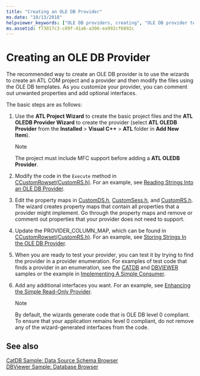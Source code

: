 ```yaml
---
title: "Creating an OLE DB Provider"
ms.date: "10/13/2018"
helpviewer_keywords: ["OLE DB providers, creating", "OLE DB provider templates, creating providers"]
ms.assetid: f73017c3-c89f-41a6-a306-ea992cf6092c
---
```

# Creating an OLE DB Provider

The recommended way to create an OLE DB provider is to use the wizards to create an ATL COM project and a provider and then modify the files using the OLE DB templates. As you customize your provider, you can comment out unwanted properties and add optional interfaces.

The basic steps are as follows:

1. Use the **ATL Project Wizard** to create the basic project files and the **ATL OLEDB Provider Wizard** to create the provider (select **ATL OLEDB Provider** from the **Installed** > **Visual C++** > **ATL** folder in **Add New Item**).

   > [!NOTE]
   > The project must include MFC support before adding a **ATL OLEDB Provider**.

1. Modify the code in the `Execute` method in [CCustomRowset(CustomRS.h)](cmyproviderrowset-myproviderrs-h.md). For an example, see [Reading Strings Into an OLE DB Provider](../../data/oledb/reading-strings-into-the-ole-db-provider.md).

1. Edit the property maps in [CustomDS.h](cmyprovidersource-myproviderds-h.md), [CustomSess.h](cmyprovidersession-myprovidersess-h.md), and [CustomRS.h](cmyproviderrowset-myproviderrs-h.md). The wizard creates property maps that contain all properties that a provider might implement. Go through the property maps and remove or comment out properties that your provider does not need to support.

1. Update the PROVIDER_COLUMN_MAP, which can be found in [CCustomRowset(CustomRS.h)](cmyproviderrowset-myproviderrs-h.md). For an example, see [Storing Strings In the OLE DB Provider](../../data/oledb/storing-strings-in-the-ole-db-provider.md).

1. When you are ready to test your provider, you can test it by trying to find the provider in a provider enumeration. For examples of test code that finds a provider in an enumeration, see the [CATDB](https://github.com/Microsoft/VCSamples/tree/master/VC2008Samples/ATL/OLEDB/Consumer/catdb) and [DBVIEWER](https://github.com/Microsoft/VCSamples/tree/master/VC2008Samples/ATL/OLEDB/Consumer/dbviewer) samples or the example in [Implementing A Simple Consumer](../../data/oledb/implementing-a-simple-consumer.md).

1. Add any additional interfaces you want. For an example, see [Enhancing the Simple Read-Only Provider](../../data/oledb/enhancing-the-simple-read-only-provider.md).

   > [!NOTE]
   > By default, the wizards generate code that is OLE DB level 0 compliant. To ensure that your application remains level 0 compliant, do not remove any of the wizard-generated interfaces from the code.

## See also

[CatDB Sample: Data Source Schema Browser](https://github.com/Microsoft/VCSamples/tree/master/VC2008Samples/ATL/OLEDB/Consumer/catdb)<br/>
[DBViewer Sample: Database Browser](https://github.com/Microsoft/VCSamples/tree/master/VC2008Samples/ATL/OLEDB/Consumer/dbviewer)
